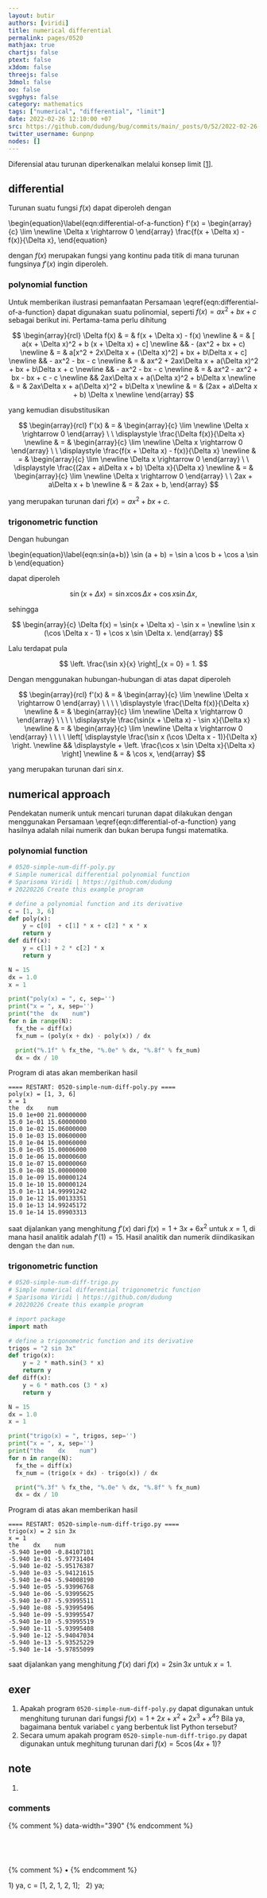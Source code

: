 ```yaml
---
layout: butir
authors: [viridi]
title: numerical differential
permalink: pages/0520
mathjax: true
chartjs: false
ptext: false
x3dom: false
threejs: false
3dmol: false
oo: false
svgphys: false
category: mathematics
tags: ["numerical", "differential", "limit"]
date: 2022-02-26 12:10:00 +07
src: https://github.com/dudung/bug/commits/main/_posts/0/52/2022-02-26-numerical-differential.md
twitter_username: 6unpnp
nodes: []
---
```

Diferensial atau turunan diperkenalkan melalui konsep limit [[1](#r01)].


## differential
Turunan suatu fungsi $f(x)$ dapat diperoleh dengan

\begin{equation}\label{eqn:differential-of-a-function}
f'(x) = \begin{array}{c} \lim \newline \Delta x \rightarrow 0 \end{array} \frac{f(x + \Delta x) - f(x)}{\Delta x},
\end{equation}

dengan $f(x)$ merupakan fungsi yang kontinu pada titik di mana turunan fungsinya $f'(x)$ ingin diperoleh.

### polynomial function
Untuk memberikan ilustrasi pemanfaatan Persamaan \eqref{eqn:differential-of-a-function} dapat digunakan suatu polinomial, seperti $f(x) = ax^2 + bx + c$ sebagai berikut ini. Pertama-tama perlu dihitung

$$
\begin{array}{rcl}
\Delta f(x) & = & f(x + \Delta x) - f(x) \newline
& = & [ a(x + \Delta x)^2 + b (x + \Delta x) + c] \newline
&& - (ax^2 + bx + c) \newline
& = & a[x^2 + 2x\Delta x + (\Delta x)^2] + bx + b\Delta x + c] \newline
&& - ax^2 - bx - c \newline
& = & ax^2 + 2ax\Delta x + a(\Delta x)^2 + bx + b\Delta x + c \newline
&& - ax^2 - bx - c \newline
& = & ax^2 - ax^2 + bx - bx + c - c \newline
&& 2ax\Delta x + a(\Delta x)^2 + b\Delta x \newline
& = & 2ax\Delta x + a(\Delta x)^2 + b\Delta x \newline
& = & (2ax + a\Delta x + b) \Delta x \newline
\end{array}
$$

yang kemudian disubstitusikan

$$
\begin{array}{rcl}
f'(x) & = & \begin{array}{c} \lim \newline \Delta x \rightarrow 0 \end{array} \ \ \displaystyle \frac{\Delta f(x)}{\Delta x} \newline
& = & \begin{array}{c} \lim \newline \Delta x \rightarrow 0 \end{array} \ \ \displaystyle \frac{f(x + \Delta x) - f(x)}{\Delta x} \newline
& = & \begin{array}{c} \lim \newline \Delta x \rightarrow 0 \end{array} \ \ \displaystyle \frac{(2ax + a\Delta x + b) \Delta x}{\Delta x} \newline
& = & \begin{array}{c} \lim \newline \Delta x \rightarrow 0 \end{array} \ \ 2ax + a\Delta x + b \newline
& = & 2ax + b,
\end{array}
$$

yang merupakan turunan dari $f(x) = ax^2 + bx + c$.

### trigonometric function
Dengan hubungan

\begin{equation}\label{eqn:sin(a+b)}
\sin (a + b) = \sin a \cos b + \cos a \sin b
\end{equation}

dapat diperoleh

$$
\sin(x + \Delta x) = \sin x \cos \Delta x + \cos x \sin \Delta x,
$$

sehingga

$$
\begin{array}{c}
\Delta f(x) = \sin(x + \Delta x) - \sin x = \newline
\sin x (\cos \Delta x - 1) + \cos x \sin \Delta x.
\end{array}
$$

Lalu terdapat pula

$$
\left. \frac{\sin x}{x} \right|_{x = 0} = 1.
$$

Dengan menggunakan hubungan-hubungan di atas dapat diperoleh

$$
\begin{array}{rcl}
f'(x) & = & \begin{array}{c} \lim \newline \Delta x \rightarrow 0 \end{array} \ \ \ \ \displaystyle \frac{\Delta f(x)}{\Delta x} \newline
& = & \begin{array}{c} \lim \newline \Delta x \rightarrow 0 \end{array} \ \ \ \ \displaystyle \frac{\sin(x + \Delta x) - \sin x}{\Delta x} \newline
& = & \begin{array}{c} \lim \newline \Delta x \rightarrow 0 \end{array} \ \ \ \ \left[ \displaystyle \frac{\sin x (\cos \Delta x - 1)}{\Delta x} \right. \newline
&& \displaystyle + \left. \frac{\cos x \sin \Delta x}{\Delta x} \right] \newline
& = & \cos x,
\end{array}
$$

yang merupakan turunan dari $\sin x$.


## numerical approach
Pendekatan numerik untuk mencari turunan dapat dilakukan dengan menggunakan Persamaan \eqref{eqn:differential-of-a-function} yang hasilnya adalah nilai numerik dan bukan berupa fungsi matematika.

### polynomial function
```python
# 0520-simple-num-diff-poly.py
# Simple numerical differential polynomial function
# Sparisoma Viridi | https://github.com/dudung
# 20220226 Create this example program

# define a polynomial function and its derivative
c = [1, 3, 6]
def poly(x):
    y = c[0]  + c[1] * x + c[2] * x * x
    return y
def diff(x):
    y = c[1] + 2 * c[2] * x
    return y

N = 15
dx = 1.0
x = 1

print("poly(x) = ", c, sep='')
print("x = ", x, sep='')
print("the  dx    num")
for n in range(N):
  fx_the = diff(x)
  fx_num = (poly(x + dx) - poly(x)) / dx

  print("%.1f" % fx_the, "%.0e" % dx, "%.8f" % fx_num)
  dx = dx / 10

```

Program di atas akan memberikan hasil

```batch
==== RESTART: 0520-simple-num-diff-poly.py ====
poly(x) = [1, 3, 6]
x = 1
the  dx    num
15.0 1e+00 21.00000000
15.0 1e-01 15.60000000
15.0 1e-02 15.06000000
15.0 1e-03 15.00600000
15.0 1e-04 15.00060000
15.0 1e-05 15.00006000
15.0 1e-06 15.00000600
15.0 1e-07 15.00000060
15.0 1e-08 15.00000000
15.0 1e-09 15.00000124
15.0 1e-10 15.00000124
15.0 1e-11 14.99991242
15.0 1e-12 15.00133351
15.0 1e-13 14.99245172
15.0 1e-14 15.09903313
```

saat dijalankan yang menghitung $f'(x)$ dari $f(x) = 1 + 3x + 6x^2$ untuk $x = 1$, di mana hasil analitik adalah $f'(1) = 15$. Hasil analitik dan numerik diindikasikan dengan `the` dan `num`.

### trigonometric function

```python
# 0520-simple-num-diff-trigo.py
# Simple numerical differential trigonometric function
# Sparisoma Viridi | https://github.com/dudung
# 20220226 Create this example program

# import package
import math

# define a trigonometric function and its derivative
trigos = "2 sin 3x"
def trigo(x):
    y = 2 * math.sin(3 * x)
    return y
def diff(x):
    y = 6 * math.cos (3 * x)
    return y

N = 15
dx = 1.0
x = 1

print("trigo(x) = ", trigos, sep='')
print("x = ", x, sep='')
print("the    dx    num")
for n in range(N):
  fx_the = diff(x)
  fx_num = (trigo(x + dx) - trigo(x)) / dx

  print("%.3f" % fx_the, "%.0e" % dx, "%.8f" % fx_num)
  dx = dx / 10

```

Program di atas akan memberikan hasil

```batch
==== RESTART: 0520-simple-num-diff-trigo.py ====
trigo(x) = 2 sin 3x
x = 1
the    dx    num
-5.940 1e+00 -0.84107101
-5.940 1e-01 -5.97731404
-5.940 1e-02 -5.95176387
-5.940 1e-03 -5.94121615
-5.940 1e-04 -5.94008190
-5.940 1e-05 -5.93996768
-5.940 1e-06 -5.93995625
-5.940 1e-07 -5.93995511
-5.940 1e-08 -5.93995496
-5.940 1e-09 -5.93995547
-5.940 1e-10 -5.93995519
-5.940 1e-11 -5.93995408
-5.940 1e-12 -5.94047034
-5.940 1e-13 -5.93525229
-5.940 1e-14 -5.97855099
```

saat dijalankan yang menghitung $f'(x)$ dari $f(x) = 2 \sin 3x$ untuk $x = 1$.


## exer
1. Apakah program `0520-simple-num-diff-poly.py` dapat digunakan untuk menghitung turunan dari fungsi $f(x) = 1 + 2x + x^2 + 2x^3 + x^4$? Bila ya, bagaimana bentuk variabel `c` yang berbentuk list Python tersebut?
2. Secara umum apakah program `0520-simple-num-diff-trigo.py` dapat digunakan untuk meghitung turunan dari $f(x) = 5\cos (4x + 1)$?


## note
1. <a name="r01"></a>

### comments
{% comment %} data-width="390" {% endcomment %}


## &nbsp;
{% comment %} []() &bull; []() {% endcomment %}


<ans>
1) ya, c = [1, 2, 1, 2, 1]; &nbsp;
2) ya; &nbsp;
</ans>
